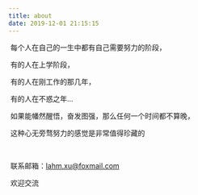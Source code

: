 ```yaml
---
title: about
date: 2019-12-01 21:15:15
---
```




​	每个人在自己的一生中都有自己需要努力的阶段，

​	有的人在上学阶段，

​	有的人在刚工作的那几年，

​	有的人在不惑之年...

​	如果能幡然醒悟，奋发图强，那么任何一个时间都不算晚，

​	这种心无旁骛努力的感觉是非常值得珍藏的

​	

​	联系邮箱：lahm.xu@foxmail.com 

​	欢迎交流

